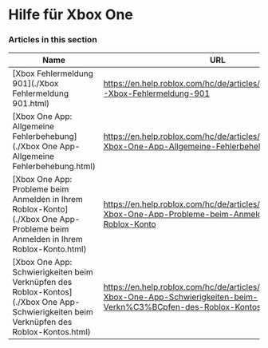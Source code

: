 # Hilfe für Xbox One  
### Articles in this section
Name|URL
-|-
[Xbox Fehlermeldung 901](./Xbox Fehlermeldung 901.html) |https://en.help.roblox.com/hc/de/articles/4412614080532-Xbox-Fehlermeldung-901
[Xbox One App: Allgemeine Fehlerbehebung](./Xbox One App- Allgemeine Fehlerbehebung.html) |https://en.help.roblox.com/hc/de/articles/115004532866-Xbox-One-App-Allgemeine-Fehlerbehebung
[Xbox One App: Probleme beim Anmelden in Ihrem Roblox-Konto](./Xbox One App- Probleme beim Anmelden in Ihrem Roblox-Konto.html) |https://en.help.roblox.com/hc/de/articles/360000334523-Xbox-One-App-Probleme-beim-Anmelden-in-Ihrem-Roblox-Konto
[Xbox One App: Schwierigkeiten beim Verknüpfen des Roblox-Kontos](./Xbox One App- Schwierigkeiten beim Verknüpfen des Roblox-Kontos.html) |https://en.help.roblox.com/hc/de/articles/360000334603-Xbox-One-App-Schwierigkeiten-beim-Verkn%C3%BCpfen-des-Roblox-Kontos
